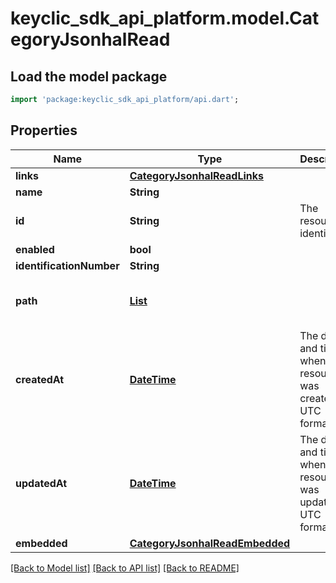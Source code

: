 # keyclic_sdk_api_platform.model.CategoryJsonhalRead

## Load the model package
```dart
import 'package:keyclic_sdk_api_platform/api.dart';
```

## Properties
Name | Type | Description | Notes
------------ | ------------- | ------------- | -------------
**links** | [**CategoryJsonhalReadLinks**](CategoryJsonhalReadLinks.md) |  | [optional] 
**name** | **String** |  | 
**id** | **String** | The resource identifier. | [optional] [readonly] 
**enabled** | **bool** |  | [optional] 
**identificationNumber** | **String** |  | [optional] 
**path** | [**List<NodeJsonhalRead>**](NodeJsonhalRead.md) |  | [optional] [readonly] [default to const []]
**createdAt** | [**DateTime**](DateTime.md) | The date and time when the resource was created, in UTC format. | [optional] [readonly] 
**updatedAt** | [**DateTime**](DateTime.md) | The date and time when the resource was updated, in UTC format. | [optional] [readonly] 
**embedded** | [**CategoryJsonhalReadEmbedded**](CategoryJsonhalReadEmbedded.md) |  | [optional] 

[[Back to Model list]](../README.md#documentation-for-models) [[Back to API list]](../README.md#documentation-for-api-endpoints) [[Back to README]](../README.md)


